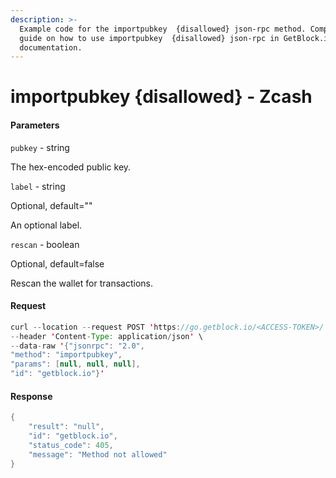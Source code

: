 ```yaml
---
description: >-
  Example code for the importpubkey  {disallowed} json-rpc method. Сomplete
  guide on how to use importpubkey  {disallowed} json-rpc in GetBlock.io Web3
  documentation.
---
```


# importpubkey {disallowed} - Zcash

#### Parameters

`pubkey` - string

The hex-encoded public key.

`label` - string

Optional, default=""

An optional label.

`rescan` - boolean

Optional, default=false

Rescan the wallet for transactions.

#### Request

```java
curl --location --request POST 'https://go.getblock.io/<ACCESS-TOKEN>/' \
--header 'Content-Type: application/json' \
--data-raw '{"jsonrpc": "2.0",
"method": "importpubkey",
"params": [null, null, null],
"id": "getblock.io"}'
```

#### Response

```java
{
    "result": "null",
    "id": "getblock.io",
    "status_code": 405,
    "message": "Method not allowed"
}
```
